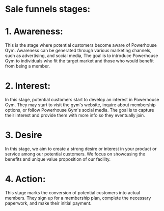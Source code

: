 # Sale funnels stages:
# 1. Awareness: 
This is the stage where potential customers become aware of Powerhouse Gym. Awareness can be generated through various marketing channels, such as advertising, and social media, The goal is to introduce Powerhouse Gym to individuals who fit the target market and those who would benefit from being a member.

# 2. Interest:
In this stage, potential customers start to develop an interest in Powerhouse Gym. They may start to visit the gym's website, inquire about membership options, or follow Powerhouse Gym's social media. The goal is to capture their interest and provide them with more info so they eventually join.


# 3. Desire 

In this stage, we aim to create a strong desire or interest in your product or service among our potential customers. We focus on showcasing the benefits and unique value proposition of our facility.

# 4. Action:
This stage marks the conversion of potential customers into actual members. They sign up for a membership plan, complete the necessary paperwork, and make their initial payment. 
